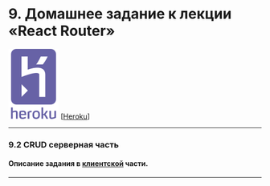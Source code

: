 #  9. Домашнее задание к лекции «React Router»

![](./pic/heroku-seeklogo.svg)
[[Heroku](https://ra-9-2-backend.herokuapp.com/)]

---

### 9.2 CRUD серверная часть

#### Описание задания в [клиентской](https://github.com/igor-chazov/ra-hw-9_router_1-2-3#9.2) части.

---
